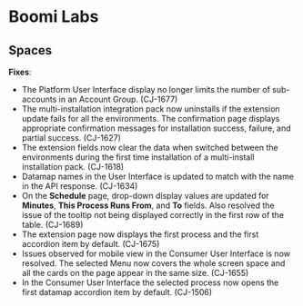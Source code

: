# Boomi Labs 

<head>
  <meta name="guidename" content="Release Notes"/>
  <meta name="context" content="GUID-f525196a-a4be-46b4-a015-6a21e610d965"/>
</head>


## Spaces

**Fixes**:

-   The Platform User Interface display no longer limits the number of sub-accounts in an Account Group. \(CJ-1677\)
-   The multi-installation integration pack now uninstalls if the extension update fails for all the environments. The confirmation page displays appropriate confirmation messages for installation success, failure, and partial success. \(CJ-1627\)
-   The extension fields now clear the data when switched between the environments during the first time installation of a multi-install installation pack. \(CJ-1618\)
-   Datamap names in the User Interface is updated to match with the name in the API response. \(CJ-1634\)
-   On the **Schedule** page, drop-down display values are updated for **Minutes**, **This Process Runs From**, and **To** fields. Also resolved the issue of the tooltip not being displayed correctly in the first row of the table. \(CJ-1689\)
-   The extension page now displays the first process and the first accordion item by default. \(CJ-1675\)
-   Issues observed for mobile view in the Consumer User Interface is now resolved. The selected Menu now covers the whole screen space and all the cards on the page appear in the same size. \(CJ-1655\)
-   In the Consumer User Interface the selected process now opens the first datamap accordion item by default. \(CJ-1506\)